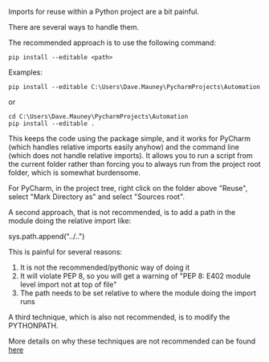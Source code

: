 Imports for reuse within a Python project are a bit painful.

There are several ways to handle them.

The recommended approach is to use the following command:

```
pip install --editable <path>
```

Examples:

```
pip install --editable C:\Users\Dave.Mauney\PycharmProjects\Automation
```
or

```
cd C:\Users\Dave.Mauney\PycharmProjects\Automation
pip install --editable .
```

This keeps the code using the package simple, and it works for PyCharm (which handles relative imports easily anyhow) and the command line (which does not handle relative imports).
It allows you to run a script from the current folder rather than forcing you to always run from the project root folder, which is somewhat burdensome.

For PyCharm, in the project tree, right click on the folder above "Reuse", select "Mark Directory as" and select "Sources root".

A second approach, that is not recommended, is to add a path in the module doing the relative import like:

sys.path.append("../..")

This is painful for several reasons:

1. It is not the recommended/pythonic way of doing it
2. It will violate PEP 8, so you will get a warning of "PEP 8: E402 module level import not at top of file"
3. The path needs to be set relative to where the module doing the import runs

A third technique, which is also not recommended, is to modify the PYTHONPATH.

More details on why these techniques are not recommended can be found [here](https://stackoverflow.com/questions/68033795/avoiding-sys-path-append-for-imports)